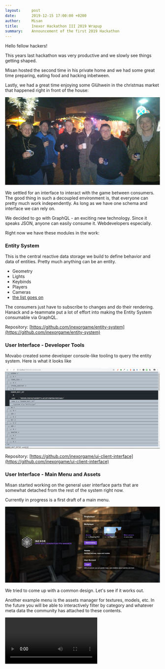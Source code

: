 ```yaml
---
layout:     post
date:       2019-12-15 17:00:00 +0200
author:     Misan
title:      Inexor Hackathon III 2019 Wrapup
summary:    Announcement of the first 2019 Hackathon
---
```


Hello fellow hackers!

This years last hackathon was very productive and we slowly see things getting shaped.

Misan hosted the second time in his private home and we had some great time preparing, eating food and hacking inbetween.

Lastly, we had a great time enjoying some Glühwein in the christmas market that happened right in front of the house:

![](./gluehwein.jpg)


We settled for an interface to interact with the game between consumers.
The good thing in such a decoupled environment is, that everyone can pretty much work independently. As long as we have one schema and interface we can rely on.

We decided to go with GraphQL - an exciting new technology. Since it speaks JSON, anyone can easily consume it. Webdevelopers especially.

Right now we have these modules in the work:

### Entity System

This is the central reactive data storage we build to define behavior and data of entities. Pretty much anything can be an entity.
* Geometry
* Lights
* Keybinds
* Players
* Cameras
* [the list goes on](https://hackmd.io/6glkB2UoQsKcWfVhGasVoA#List-of-Entity-Type-Systems)

The consumers just have to subscribe to changes and do their rendering.
Hanack and a-teammate put a lot of effort into making the Entity System consumable via GraphQL.

Repository: [https://github.com/inexorgame/entity-system](https://github.com/inexorgame/entity-system)

### User Interface - Developer Tools

Movabo created some developer console-like tooling to query the entity system. Here is what it looks like

![](./entity-devtools.png)

Repository: [https://github.com/inexorgame/ui-client-interface](https://github.com/inexorgame/ui-client-interface)

### User Interface - Main Menu and Assets

Misan started working on the general user interface parts that are somewhat detached from the rest of the system right now.

Currently in progress is a first draft of a main menu.

![](./mainmenu.jpg)

We tried to come up with a common design. Let's see if it works out.

Another example menu is the assets manager for textures, models, etc.
In the future you will be able to interactively filter by category and whatever meta data the community has attached to these contents.

<video src="./assets-category-filter.mp4" class="w-full" controls />

Repository: [https://github.com/inexorgame/ui-client-interface](https://github.com/inexorgame/ui-client-interface)

### Cube2 Map Importer

Hanni started to create a tool that is able to import maps from the well known open source game Sauerbraten into the entity system.

It now serves as a standalone tool to read maps in clear text.
Later on, it will be serialized into the entity system again.

Repository: [https://github.com/inexorgame/cube2-map-importer](https://github.com/inexorgame/cube2-map-importer)

### Content

Meanwhile, @Nothing has worked on recreating some models and experiments with new software like Substance Designer, Substance Painter. etc.

![](./mapmodels.png)



### That's it!

![](./hackathon-3rd-home-warmbronn.jpg)


Wanna participate in Inexor? Have ideas?

Join us on [Telegram](https://t.me/inexor) - we are always looking forward for your input :)